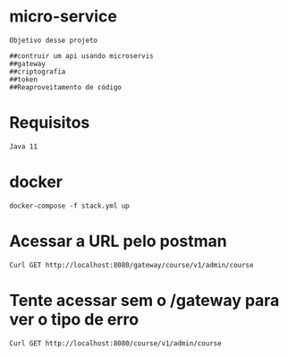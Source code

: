# micro-service
```
Objetivo desse projeto

##contruir um api usando microservis
##gateway
##criptografia
##token
##Reaproveitamento de código
```
# Requisitos
```
Java 11

```

# docker
```
docker-compose -f stack.yml up

```
# Acessar a URL pelo postman
```
Curl GET http://localhost:8080/gateway/course/v1/admin/course

```

# Tente acessar sem o /gateway  para ver o tipo de erro
```
Curl GET http://localhost:8080/course/v1/admin/course

```